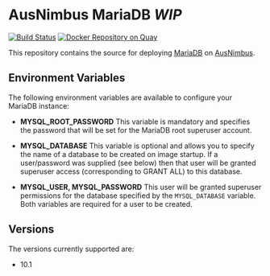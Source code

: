 # AusNimbus MariaDB *WIP*

[![Build Status](https://travis-ci.org/ausnimbus/mariadb-component.svg?branch=master)](https://travis-ci.org/ausnimbus/mariadb-component)
[![Docker Repository on Quay](https://quay.io/repository/ausnimbus/mariadb-component/status "Docker Repository on Quay")](https://quay.io/repository/ausnimbus/mariadb-component)

This repository contains the source for deploying [MariaDB](https://www.ausnimbus.com.au/instant-apps/mariadb/)
on [AusNimbus](https://www.ausnimbus.com.au/).

## Environment Variables

The following environment variables are available to configure your MariaDB instance:

- **MYSQL_ROOT_PASSWORD**
  This variable is mandatory and specifies the password that will be set for the MariaDB root superuser account.

- **MYSQL_DATABASE**
  This variable is optional and allows you to specify the name of a database to be created on image startup. If a user/password was supplied (see below) then that user will be granted superuser access (corresponding to GRANT ALL) to this database.

- **MYSQL_USER, MYSQL_PASSWORD**
  This user will be granted superuser permissions for the database specified by the `MYSQL_DATABASE` variable. Both variables are required for a user to be created.

## Versions

The versions currently supported are:

- 10.1
